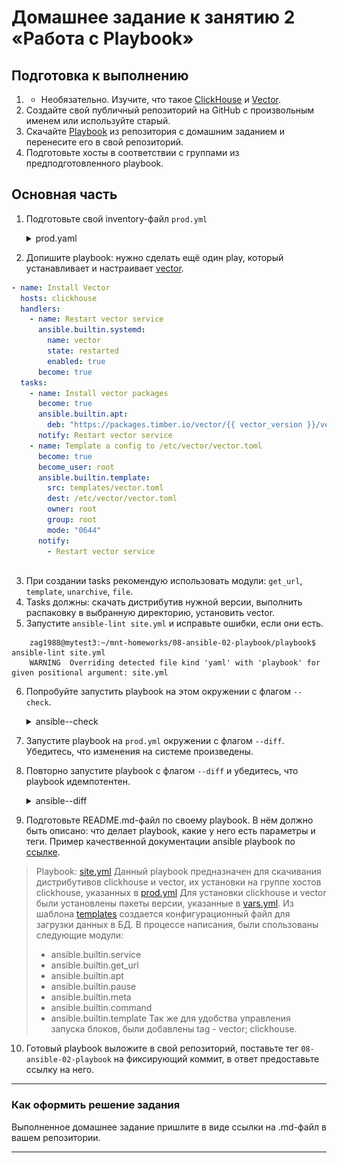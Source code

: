 # Домашнее задание к занятию 2 «Работа с Playbook»

## Подготовка к выполнению

1. * Необязательно. Изучите, что такое [ClickHouse](https://www.youtube.com/watch?v=fjTNS2zkeBs) и [Vector](https://www.youtube.com/watch?v=CgEhyffisLY).
2. Создайте свой публичный репозиторий на GitHub с произвольным именем или используйте старый.
3. Скачайте [Playbook](./playbook/) из репозитория с домашним заданием и перенесите его в свой репозиторий.
4. Подготовьте хосты в соответствии с группами из предподготовленного playbook.

## Основная часть

1. Подготовьте свой inventory-файл `prod.yml`
    <details>
    <summary> prod.yaml </summary>

    [prod.yaml](playbook/inventory/prod.yml)
    </details>

2. Допишите playbook: нужно сделать ещё один play, который устанавливает и настраивает [vector](https://vector.dev).
   
```yml
- name: Install Vector
  hosts: clickhouse
  handlers:
    - name: Restart vector service
      ansible.builtin.systemd:
        name: vector
        state: restarted
        enabled: true
      become: true
  tasks:
    - name: Install vector packages
      become: true
      ansible.builtin.apt:
        deb: "https://packages.timber.io/vector/{{ vector_version }}/vector_{{ vector_version }}-1_amd64.deb"
      notify: Restart vector service
    - name: Template a config to /etc/vector/vector.toml
      become: true
      become_user: root
      ansible.builtin.template:
        src: templates/vector.toml
        dest: /etc/vector/vector.toml
        owner: root
        group: root
        mode: "0644"
      notify:
        - Restart vector service 
    
```

3. При создании tasks рекомендую использовать модули: `get_url`, `template`, `unarchive`, `file`.
4. Tasks должны: скачать дистрибутив нужной версии, выполнить распаковку в выбранную директорию, установить vector.
5. Запустите `ansible-lint site.yml` и исправьте ошибки, если они есть.

```shell
    zag1988@mytest3:~/mnt-homeworks/08-ansible-02-playbook/playbook$ ansible-lint site.yml 
    WARNING  Overriding detected file kind 'yaml' with 'playbook' for given positional argument: site.yml
```
6. Попробуйте запустить playbook на этом окружении с флагом `--check`.
    <details>
    <summary> ansible--check</summary>
   
    ![Alt text](IMG/ansible--check.PNG)
    </details>

7. Запустите playbook на `prod.yml` окружении с флагом `--diff`. Убедитесь, что изменения на системе произведены.
8. Повторно запустите playbook с флагом `--diff` и убедитесь, что playbook идемпотентен.
    <details>
    <summary> ansible--diff</summary>
   
    ![Alt text](IMG/ansible--diff.PNG)
    </details>

9. Подготовьте README.md-файл по своему playbook. В нём должно быть описано: что делает playbook, какие у него есть параметры и теги. Пример качественной документации ansible playbook по [ссылке](https://github.com/opensearch-project/ansible-playbook).

>Playbook:
     [site.yml](playbook/site.yml)
>Данный playbook предназначен для скачивания дистрибутивов clickhouse и vector, их установки на группе хостов clickhouse, указанных в [prod.yml](playbook/inventory/prod.yml)
>Для установки clickhouse и vector были установлены пакеты версии, указанные в [vars.yml](playbook/group_vars/clickhouse/vars.yml). Из шаблона [templates](playbook/templates) создается конфигурационный файл для загрузки данных в БД. В процессе написания, были спользованы следующие модули:
> - ansible.builtin.service
> - ansible.builtin.get_url
> - ansible.builtin.apt
> - ansible.builtin.pause
> - ansible.builtin.meta
> - ansible.builtin.command
> - ansible.builtin.template
>Так же для удобства управления запуска блоков, были добавлены tag - vector; clickhouse.

10. Готовый playbook выложите в свой репозиторий, поставьте тег `08-ansible-02-playbook` на фиксирующий коммит, в ответ предоставьте ссылку на него.

---

### Как оформить решение задания

Выполненное домашнее задание пришлите в виде ссылки на .md-файл в вашем репозитории.

---
